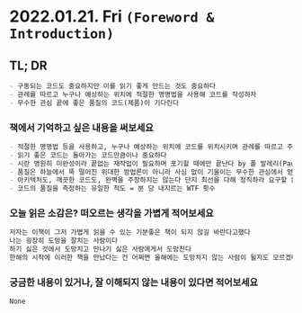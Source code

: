 # 2022.01.21. Fri `(Foreword & Introduction)`

## TL; DR

```markdown
- 구동되는 코드도 중요하지만 이를 읽기 좋게 만드는 것도 중요하다
- 관례를 따르고 누구나 예상하는 위치에 적절한 명명법을 사용해 코드를 작성하자
- 무수한 관심 끝에 좋은 품질의 코드(제품)이 기다린다
```

### 책에서 기억하고 싶은 내용을 써보세요

```markdown
- 적절한 명명법 등을 사용하고, 누구나 예상하는 위치에 코드를 위치시키며 관례를 따르고 주석 등을 최소화하는 깔끔한 코드를 작성하자
- 읽기 좋은 코드는 돌아가는 코드만큼이나 중요하다
- 시란 영원히 미완성이라 끝없는 재작업이 필요하며 포기할 때에만 끝난다 by 폴 발레리(Paul Valery)
- 품질은 하늘에서 뚝 떨어진 위대한 방법론이 아니라 사심 없이 기울이는 무수한 관심에서 얻어진다
- 아키텍처도, 깨끗한 코드도, 완벽을 주장하지는 않는다 단지 최선을 다해 정직하라 요구할 뿐이다
- 코드의 품질을 측정하는 유일한 척도 = 분 당 내지르는 WTF 횟수
```

### 오늘 읽은 소감은? 떠오르는 생각을 가볍게 적어보세요

```markdown
저자는 이책이 그저 가볍게 읽을 수 있는 기분좋은 책이 되지 않길 바란다고했다
나는 굉장히 도망을 잘치는 사람이다
하기 싫은 것에서 도망치고 만나기 싫은 사람에게서 도망친다
한해의 시작에 이러한 책을 만났다는 건 어쩌면 올해에는 도망치지 않는 사람이 될지도 모르겠다
```

### 궁금한 내용이 있거나, 잘 이해되지 않는 내용이 있다면 적어보세요

```markdown
None
```
